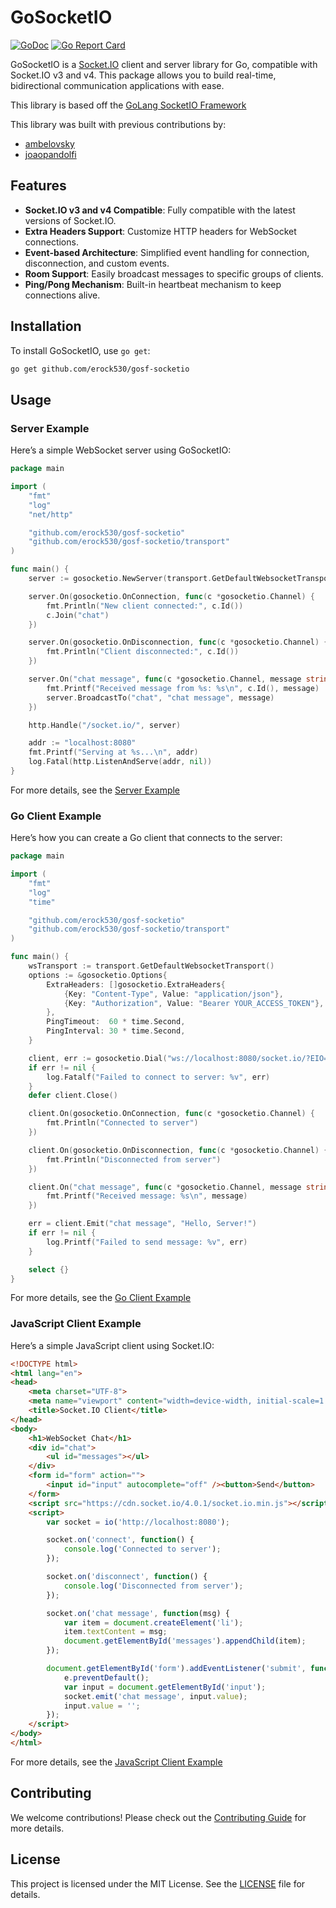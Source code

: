 # GoSocketIO

[![GoDoc](https://godoc.org/github.com/erock530/gosf-socketio?status.svg)](https://godoc.org/github.com/erock530/gosf-socketio)
[![Go Report Card](https://goreportcard.com/badge/github.com/erock530/gosf-socketio)](https://goreportcard.com/report/github.com/erock530/gosf-socketio)

GoSocketIO is a [Socket.IO](http://socket.io) client and server library for Go, compatible with Socket.IO v3 and v4. This package allows you to build real-time, bidirectional communication applications with ease.

This library is based off the [GoLang SocketIO Framework](https://github.com/ambelovsky/gosf)

This library was built with previous contributions by:
- [ambelovsky](https://github.com/ambelovsky)
- [joaopandolfi](https://github.com/joaopandolfi)


## Features

- **Socket.IO v3 and v4 Compatible**: Fully compatible with the latest versions of Socket.IO.
- **Extra Headers Support**: Customize HTTP headers for WebSocket connections.
- **Event-based Architecture**: Simplified event handling for connection, disconnection, and custom events.
- **Room Support**: Easily broadcast messages to specific groups of clients.
- **Ping/Pong Mechanism**: Built-in heartbeat mechanism to keep connections alive.

## Installation

To install GoSocketIO, use `go get`:

```bash
go get github.com/erock530/gosf-socketio
```

## Usage

### Server Example

Here’s a simple WebSocket server using GoSocketIO:

```go
package main

import (
    "fmt"
    "log"
    "net/http"

    "github.com/erock530/gosf-socketio"
    "github.com/erock530/gosf-socketio/transport"
)

func main() {
    server := gosocketio.NewServer(transport.GetDefaultWebsocketTransport())

    server.On(gosocketio.OnConnection, func(c *gosocketio.Channel) {
        fmt.Println("New client connected:", c.Id())
        c.Join("chat")
    })

    server.On(gosocketio.OnDisconnection, func(c *gosocketio.Channel) {
        fmt.Println("Client disconnected:", c.Id())
    })

    server.On("chat message", func(c *gosocketio.Channel, message string) {
        fmt.Printf("Received message from %s: %s\n", c.Id(), message)
        server.BroadcastTo("chat", "chat message", message)
    })

    http.Handle("/socket.io/", server)

    addr := "localhost:8080"
    fmt.Printf("Serving at %s...\n", addr)
    log.Fatal(http.ListenAndServe(addr, nil))
}
```
For more details, see the [Server Example](https://github.com/erock530/gosf-socketio/examples/example-server)

### Go Client Example

Here’s how you can create a Go client that connects to the server:

```go
package main

import (
    "fmt"
    "log"
    "time"

    "github.com/erock530/gosf-socketio"
    "github.com/erock530/gosf-socketio/transport"
)

func main() {
    wsTransport := transport.GetDefaultWebsocketTransport()
    options := &gosocketio.Options{
        ExtraHeaders: []gosocketio.ExtraHeaders{
            {Key: "Content-Type", Value: "application/json"},
            {Key: "Authorization", Value: "Bearer YOUR_ACCESS_TOKEN"},
        },
        PingTimeout:  60 * time.Second,
        PingInterval: 30 * time.Second,
    }

    client, err := gosocketio.Dial("ws://localhost:8080/socket.io/?EIO=3&transport=websocket", wsTransport, options)
    if err != nil {
        log.Fatalf("Failed to connect to server: %v", err)
    }
    defer client.Close()

    client.On(gosocketio.OnConnection, func(c *gosocketio.Channel) {
        fmt.Println("Connected to server")
    })

    client.On(gosocketio.OnDisconnection, func(c *gosocketio.Channel) {
        fmt.Println("Disconnected from server")
    })

    client.On("chat message", func(c *gosocketio.Channel, message string) {
        fmt.Printf("Received message: %s\n", message)
    })

    err = client.Emit("chat message", "Hello, Server!")
    if err != nil {
        log.Printf("Failed to send message: %v", err)
    }

    select {}
}

```

For more details, see the [Go Client Example](https://github.com/erock530/gosf-socketio/examples/example-go-client)

### JavaScript Client Example

Here’s a simple JavaScript client using Socket.IO:

```html
<!DOCTYPE html>
<html lang="en">
<head>
    <meta charset="UTF-8">
    <meta name="viewport" content="width=device-width, initial-scale=1.0">
    <title>Socket.IO Client</title>
</head>
<body>
    <h1>WebSocket Chat</h1>
    <div id="chat">
        <ul id="messages"></ul>
    </div>
    <form id="form" action="">
        <input id="input" autocomplete="off" /><button>Send</button>
    </form>
    <script src="https://cdn.socket.io/4.0.1/socket.io.min.js"></script>
    <script>
        var socket = io('http://localhost:8080');

        socket.on('connect', function() {
            console.log('Connected to server');
        });

        socket.on('disconnect', function() {
            console.log('Disconnected from server');
        });

        socket.on('chat message', function(msg) {
            var item = document.createElement('li');
            item.textContent = msg;
            document.getElementById('messages').appendChild(item);
        });

        document.getElementById('form').addEventListener('submit', function(e) {
            e.preventDefault();
            var input = document.getElementById('input');
            socket.emit('chat message', input.value);
            input.value = '';
        });
    </script>
</body>
</html>
```
For more details, see the [JavaScript Client Example](https://github.com/erock530/gosf-socketio/examples/example-js-client)


## Contributing

We welcome contributions! Please check out the [Contributing Guide](https://github.com/erock530/gosf-socketio/CONTRIBUTING.md) for more details.

## License

This project is licensed under the MIT License. See the [LICENSE](https://github.com/erock530/gosf-socketio/LICENSE) file for details.

